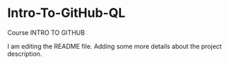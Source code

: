 # Intro-To-GitHub-QL
Course INTRO TO GITHUB

I am editing the README file. Adding some more details about the project description.
